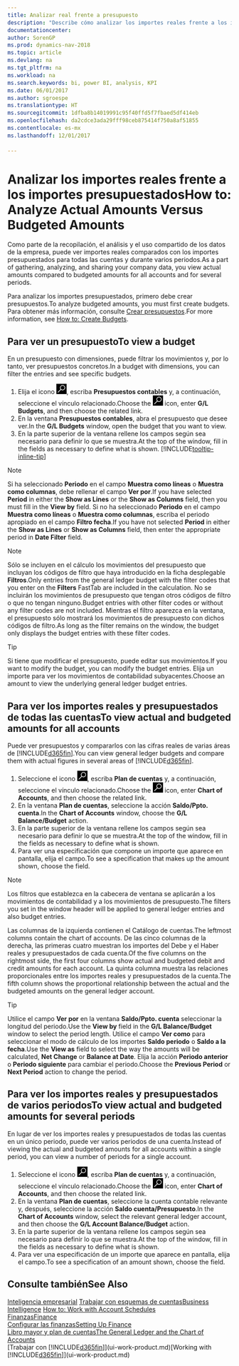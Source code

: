 ```yaml
---
title: Analizar real frente a presupuesto
description: "Describe cómo analizar los importes reales frente a los importes presupuestados."
documentationcenter: 
author: SorenGP
ms.prod: dynamics-nav-2018
ms.topic: article
ms.devlang: na
ms.tgt_pltfrm: na
ms.workload: na
ms.search.keywords: bi, power BI, analysis, KPI
ms.date: 06/01/2017
ms.author: sgroespe
ms.translationtype: HT
ms.sourcegitcommit: 1dfba8b14019991c95f40ffd5f7fbaed5df414eb
ms.openlocfilehash: da2cdce3ada29fff98ceb875414f750a8af51855
ms.contentlocale: es-mx
ms.lasthandoff: 12/01/2017

---
```

# <a name="how-to-analyze-actual-amounts-versus-budgeted-amounts"></a><span data-ttu-id="e7fb7-103">Analizar los importes reales frente a los importes presupuestados</span><span class="sxs-lookup"><span data-stu-id="e7fb7-103">How to: Analyze Actual Amounts Versus Budgeted Amounts</span></span>
<span data-ttu-id="e7fb7-104">Como parte de la recopilación, el análisis y el uso compartido de los datos de la empresa, puede ver importes reales comparados con los importes presupuestados para todas las cuentas y durante varios periodos.</span><span class="sxs-lookup"><span data-stu-id="e7fb7-104">As a part of gathering, analyzing, and sharing your company data, you view actual amounts compared to budgeted amounts for all accounts and for several periods.</span></span>

<span data-ttu-id="e7fb7-105">Para analizar los importes presupuestados, primero debe crear presupuestos.</span><span class="sxs-lookup"><span data-stu-id="e7fb7-105">To analyze budgeted amounts, you must first create budgets.</span></span> <span data-ttu-id="e7fb7-106">Para obtener más información, consulte [Crear presupuestos](finance-how-create-budgets.md).</span><span class="sxs-lookup"><span data-stu-id="e7fb7-106">For more information, see [How to: Create Budgets](finance-how-create-budgets.md).</span></span>

## <a name="to-view-a-budget"></a><span data-ttu-id="e7fb7-107">Para ver un presupuesto</span><span class="sxs-lookup"><span data-stu-id="e7fb7-107">To view a budget</span></span>
<span data-ttu-id="e7fb7-108">En un presupuesto con dimensiones, puede filtrar los movimientos y, por lo tanto, ver presupuestos concretos.</span><span class="sxs-lookup"><span data-stu-id="e7fb7-108">In a budget with dimensions, you can filter the entries and see specific budgets.</span></span>

1. <span data-ttu-id="e7fb7-109">Elija el icono ![Buscar página o informe](media/ui-search/search_small.png "icono Buscar página o informe"), escriba **Presupuestos contables** y, a continuación, seleccione el vínculo relacionado.</span><span class="sxs-lookup"><span data-stu-id="e7fb7-109">Choose the ![Search for Page or Report](media/ui-search/search_small.png "Search for Page or Report icon") icon, enter **G/L Budgets**, and then choose the related link.</span></span>
2. <span data-ttu-id="e7fb7-110">En la ventana **Presupuestos contables**, abra el presupuesto que desee ver.</span><span class="sxs-lookup"><span data-stu-id="e7fb7-110">In the **G/L Budgets** window, open the budget that you want to view.</span></span>  
3. <span data-ttu-id="e7fb7-111">En la parte superior de la ventana rellene los campos según sea necesario para definir lo que se muestra.</span><span class="sxs-lookup"><span data-stu-id="e7fb7-111">At the top of the window, fill in the fields as necessary to define what is shown.</span></span> [!INCLUDE[tooltip-inline-tip](includes/tooltip-inline-tip_md.md)]

> [!NOTE]  
>   <span data-ttu-id="e7fb7-112">Si ha seleccionado **Periodo** en el campo **Muestra como líneas** o **Muestra como columnas**, debe rellenar el campo **Ver por**.</span><span class="sxs-lookup"><span data-stu-id="e7fb7-112">If you have selected **Period** in either the **Show as Lines** or the **Show as Columns** field, then you must fill in the **View by** field.</span></span> <span data-ttu-id="e7fb7-113">Si no ha seleccionado **Periodo** en el campo **Muestra como líneas** o **Muestra como columnas**, escriba el periodo apropiado en el campo **Filtro fecha**.</span><span class="sxs-lookup"><span data-stu-id="e7fb7-113">If you have not selected **Period** in either the **Show as Lines** or **Show as Columns** field, then enter the appropriate period in **Date Filter** field.</span></span>  

> [!NOTE]  
>   <span data-ttu-id="e7fb7-114">Sólo se incluyen en el cálculo los movimientos del presupuesto que incluyan los códigos de filtro que haya introducido en la ficha desplegable **Filtros**.</span><span class="sxs-lookup"><span data-stu-id="e7fb7-114">Only entries from the general ledger budget with the filter codes that you enter on the **Filters** FastTab are included in the calculation.</span></span> <span data-ttu-id="e7fb7-115">No se incluirán los movimientos de presupuesto que tengan otros códigos de filtro o que no tengan ninguno.</span><span class="sxs-lookup"><span data-stu-id="e7fb7-115">Budget entries with other filter codes or without any filter codes are not included.</span></span> <span data-ttu-id="e7fb7-116">Mientras el filtro aparezca en la ventana, el presupuesto sólo mostrará los movimientos de presupuesto con dichos códigos de filtro.</span><span class="sxs-lookup"><span data-stu-id="e7fb7-116">As long as the filter remains on the window, the budget only displays the budget entries with these filter codes.</span></span>  

> [!TIP]  
>   <span data-ttu-id="e7fb7-117">Si tiene que modificar el presupuesto, puede editar sus movimientos.</span><span class="sxs-lookup"><span data-stu-id="e7fb7-117">If you want to modify the budget, you can modify the budget entries.</span></span> <span data-ttu-id="e7fb7-118">Elija un importe para ver los movimientos de contabilidad subyacentes.</span><span class="sxs-lookup"><span data-stu-id="e7fb7-118">Choose an amount to view the underlying general ledger budget entries.</span></span>

## <a name="to-view-actual-and-budgeted-amounts-for-all-accounts"></a><span data-ttu-id="e7fb7-119">Para ver los importes reales y presupuestados de todas las cuentas</span><span class="sxs-lookup"><span data-stu-id="e7fb7-119">To view actual and budgeted amounts for all accounts</span></span>  
<span data-ttu-id="e7fb7-120">Puede ver presupuestos y compararlos con las cifras reales de varias áreas de [!INCLUDE[d365fin](includes/d365fin_md.md)].</span><span class="sxs-lookup"><span data-stu-id="e7fb7-120">You can view general ledger budgets and compare them with actual figures in several areas of [!INCLUDE[d365fin](includes/d365fin_md.md)].</span></span>

1. <span data-ttu-id="e7fb7-121">Seleccione el icono ![Buscar página o informe](media/ui-search/search_small.png "icono Buscar página o informe"), escriba **Plan de cuentas** y, a continuación, seleccione el vínculo relacionado.</span><span class="sxs-lookup"><span data-stu-id="e7fb7-121">Choose the ![Search for Page or Report](media/ui-search/search_small.png "Search for Page or Report icon") icon, enter **Chart of Accounts**, and then choose the related link.</span></span>  
2. <span data-ttu-id="e7fb7-122">En la ventana **Plan de cuentas**, seleccione la acción **Saldo/Ppto. cuenta**.</span><span class="sxs-lookup"><span data-stu-id="e7fb7-122">In the **Chart of Accounts** window, choose the **G/L Balance/Budget** action.</span></span>
3. <span data-ttu-id="e7fb7-123">En la parte superior de la ventana rellene los campos según sea necesario para definir lo que se muestra.</span><span class="sxs-lookup"><span data-stu-id="e7fb7-123">At the top of the window, fill in the fields as necessary to define what is shown.</span></span>  
4. <span data-ttu-id="e7fb7-124">Para ver una especificación que compone un importe que aparece en pantalla, elija el campo.</span><span class="sxs-lookup"><span data-stu-id="e7fb7-124">To see a specification that makes up the amount shown, choose the field.</span></span>  

> [!NOTE]  
>   <span data-ttu-id="e7fb7-125">Los filtros que establezca en la cabecera de ventana se aplicarán a los movimientos de contabilidad y a los movimientos de presupuesto.</span><span class="sxs-lookup"><span data-stu-id="e7fb7-125">The filters you set in the window header will be applied to general ledger entries and also budget entries.</span></span>

<span data-ttu-id="e7fb7-126">Las columnas de la izquierda contienen el Catálogo de cuentas.</span><span class="sxs-lookup"><span data-stu-id="e7fb7-126">The leftmost columns contain the chart of accounts.</span></span> <span data-ttu-id="e7fb7-127">De las cinco columnas de la derecha, las primeras cuatro muestran los importes del Debe y el Haber reales y presupuestados de cada cuenta.</span><span class="sxs-lookup"><span data-stu-id="e7fb7-127">Of the five columns on the rightmost side, the first four columns show actual and budgeted debit and credit amounts for each account.</span></span> <span data-ttu-id="e7fb7-128">La quinta columna muestra las relaciones proporcionales entre los importes reales y presupuestados de la cuenta.</span><span class="sxs-lookup"><span data-stu-id="e7fb7-128">The fifth column shows the proportional relationship between the actual and the budgeted amounts on the general ledger account.</span></span>  

> [!TIP]  
>   <span data-ttu-id="e7fb7-129">Utilice el campo **Ver por** en la ventana **Saldo/Ppto. cuenta** seleccionar la longitud del periodo.</span><span class="sxs-lookup"><span data-stu-id="e7fb7-129">Use the **View by** field in the **G/L Balance/Budget** window to select the period length.</span></span> <span data-ttu-id="e7fb7-130">Utilice el campo **Ver como** para seleccionar el modo de cálculo de los importes **Saldo periodo** o **Saldo a la fecha**.</span><span class="sxs-lookup"><span data-stu-id="e7fb7-130">Use the **View as** field to select the way the amounts will be calculated, **Net Change** or **Balance at Date**.</span></span> <span data-ttu-id="e7fb7-131">Elija la acción **Periodo anterior** o **Periodo siguiente** para cambiar el periodo.</span><span class="sxs-lookup"><span data-stu-id="e7fb7-131">Choose the **Previous Period** or **Next Period** action to change the period.</span></span>  

## <a name="to-view-actual-and-budgeted-amounts-for-several-periods"></a><span data-ttu-id="e7fb7-132">Para ver los importes reales y presupuestados de varios periodos</span><span class="sxs-lookup"><span data-stu-id="e7fb7-132">To view actual and budgeted amounts for several periods</span></span>  
<span data-ttu-id="e7fb7-133">En lugar de ver los importes reales y presupuestados de todas las cuentas en un único periodo, puede ver varios periodos de una cuenta.</span><span class="sxs-lookup"><span data-stu-id="e7fb7-133">Instead of viewing the actual and budgeted amounts for all accounts within a single period, you can view a number of periods for a single account.</span></span>  

1. <span data-ttu-id="e7fb7-134">Seleccione el icono ![Buscar página o informe](media/ui-search/search_small.png "icono Buscar página o informe"), escriba **Plan de cuentas** y, a continuación, seleccione el vínculo relacionado.</span><span class="sxs-lookup"><span data-stu-id="e7fb7-134">Choose the ![Search for Page or Report](media/ui-search/search_small.png "Search for Page or Report icon") icon, enter **Chart of Accounts**, and then choose the related link.</span></span>  
2. <span data-ttu-id="e7fb7-135">En la ventana **Plan de cuentas**, seleccione la cuenta contable relevante y, después, seleccione la acción **Saldo cuenta/Presupuesto**.</span><span class="sxs-lookup"><span data-stu-id="e7fb7-135">In the **Chart of Accounts** window, select the relevant general ledger account, and then choose the **G/L Account Balance/Budget** action.</span></span>  
3. <span data-ttu-id="e7fb7-136">En la parte superior de la ventana rellene los campos según sea necesario para definir lo que se muestra.</span><span class="sxs-lookup"><span data-stu-id="e7fb7-136">At the top of the window, fill in the fields as necessary to define what is shown.</span></span>   
4. <span data-ttu-id="e7fb7-137">Para ver una especificación de un importe que aparece en pantalla, elija el campo.</span><span class="sxs-lookup"><span data-stu-id="e7fb7-137">To see a specification of an amount shown, choose the field.</span></span>  

## <a name="see-also"></a><span data-ttu-id="e7fb7-138">Consulte también</span><span class="sxs-lookup"><span data-stu-id="e7fb7-138">See Also</span></span>
<span data-ttu-id="e7fb7-139">[Inteligencia empresarial](bi.md)
[Trabajar con esquemas de cuentas](bi-how-work-account-schedule.md)</span><span class="sxs-lookup"><span data-stu-id="e7fb7-139">[Business Intelligence](bi.md)
[How to: Work with Account Schedules](bi-how-work-account-schedule.md)</span></span>  
[<span data-ttu-id="e7fb7-140">Finanzas</span><span class="sxs-lookup"><span data-stu-id="e7fb7-140">Finance</span></span>](finance.md)  
[<span data-ttu-id="e7fb7-141">Configurar las finanzas</span><span class="sxs-lookup"><span data-stu-id="e7fb7-141">Setting Up Finance</span></span>](finance-setup-finance.md)  
[<span data-ttu-id="e7fb7-142">Libro mayor y plan de cuentas</span><span class="sxs-lookup"><span data-stu-id="e7fb7-142">The General Ledger and the Chart of Accounts</span></span>](finance-general-ledger.md)  
<span data-ttu-id="e7fb7-143">[Trabajar con [!INCLUDE[d365fin](includes/d365fin_md.md)]](ui-work-product.md)</span><span class="sxs-lookup"><span data-stu-id="e7fb7-143">[Working with [!INCLUDE[d365fin](includes/d365fin_md.md)]](ui-work-product.md)</span></span>  


